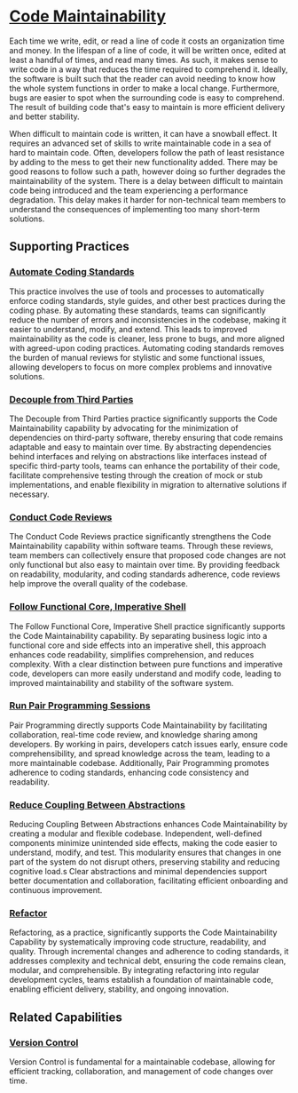 # [Code Maintainability](https://dora.dev/devops-capabilities/technical/code-maintainability/)

Each time we write, edit, or read a line of code it costs an organization time and money.
In the lifespan of a line of code, it will be written once, edited at least a handful of times, and read many times.
As such, it makes sense to write code in a way that reduces the time required to comprehend it.
Ideally, the software is built such that the reader can avoid needing to know how the whole system functions in order to make a local change.
Furthermore, bugs are easier to spot when the surrounding code is easy to comprehend.
The result of building code that's easy to maintain is more efficient delivery and better stability.

When difficult to maintain code is written, it can have a snowball effect.
It requires an advanced set of skills to write maintainable code in a sea of hard to maintain code.
Often, developers follow the path of least resistance by adding to the mess to get their new functionality added.
There may be good reasons to follow such a path, however doing so further degrades the maintainability of the system.
There is a delay between difficult to maintain code being introduced and the team experiencing a performance degradation.
This delay makes it harder for non-technical team members to understand the consequences of implementing too many short-term solutions.

## Supporting Practices

<!-- More practices will be added incrementally -->

### [Automate Coding Standards](/practices/automate-coding-standards.md)

This practice involves the use of tools and processes to automatically enforce coding standards, style guides, and other best practices during the coding phase.
By automating these standards, teams can significantly reduce the number of errors and inconsistencies in the codebase, making it easier to understand, modify, and extend.
This leads to improved maintainability as the code is cleaner, less prone to bugs, and more aligned with agreed-upon coding practices.
Automating coding standards removes the burden of manual reviews for stylistic and some functional issues, allowing developers to focus on more complex problems and innovative solutions.

### [Decouple from Third Parties](/practices/decouple-from-third-parties.md)

The Decouple from Third Parties practice significantly supports the Code Maintainability capability by advocating for the minimization of dependencies on third-party software, thereby ensuring that code remains adaptable and easy to maintain over time. By abstracting dependencies behind interfaces and relying on abstractions like interfaces instead of specific third-party tools, teams can enhance the portability of their code, facilitate comprehensive testing through the creation of mock or stub implementations, and enable flexibility in migration to alternative solutions if necessary.

### [Conduct Code Reviews](/practices/conduct-code-reviews.md)

The Conduct Code Reviews practice significantly strengthens the Code Maintainability capability within software teams. Through these reviews, team members can collectively ensure that proposed code changes are not only functional but also easy to maintain over time. By providing feedback on readability, modularity, and coding standards adherence, code reviews help improve the overall quality of the codebase.

### [Follow Functional Core, Imperative Shell](/practices/follow-functional-core-imperative-shell.md)

The Follow Functional Core, Imperative Shell practice significantly supports the Code Maintainability capability.
By separating business logic into a functional core and side effects into an imperative shell, this approach enhances code readability, simplifies comprehension, and reduces complexity.
With a clear distinction between pure functions and imperative code, developers can more easily understand and modify code, leading to improved maintainability and stability of the software system.

### [Run Pair Programming Sessions](/practices/run-pair-programming-sessions.md)

Pair Programming directly supports Code Maintainability by facilitating collaboration, real-time code review, and knowledge sharing among developers. By working in pairs, developers catch issues early, ensure code comprehensibility, and spread knowledge across the team, leading to a more maintainable codebase. Additionally, Pair Programming promotes adherence to coding standards, enhancing code consistency and readability.

### [Reduce Coupling Between Abstractions](/practices/reduce-coupling-between-abstractions.md)

Reducing Coupling Between Abstractions enhances Code Maintainability by creating a modular and flexible codebase.
Independent, well-defined components minimize unintended side effects, making the code easier to understand, modify, and test.
This modularity ensures that changes in one part of the system do not disrupt others, preserving stability and reducing cognitive load.s
Clear abstractions and minimal dependencies support better documentation and collaboration, facilitating efficient onboarding and continuous improvement.

### [Refactor](/practices/refactor.md)

Refactoring, as a practice, significantly supports the Code Maintainability Capability by systematically improving code structure, readability, and quality. Through incremental changes and adherence to coding standards, it addresses complexity and technical debt, ensuring the code remains clean, modular, and comprehensible. By integrating refactoring into regular development cycles, teams establish a foundation of maintainable code, enabling efficient delivery, stability, and ongoing innovation.

## Related Capabilities

### [Version Control](/capabilities/tech/version-control.md)

Version Control is fundamental for a maintainable codebase, allowing for efficient tracking, collaboration, and management of code changes over time.